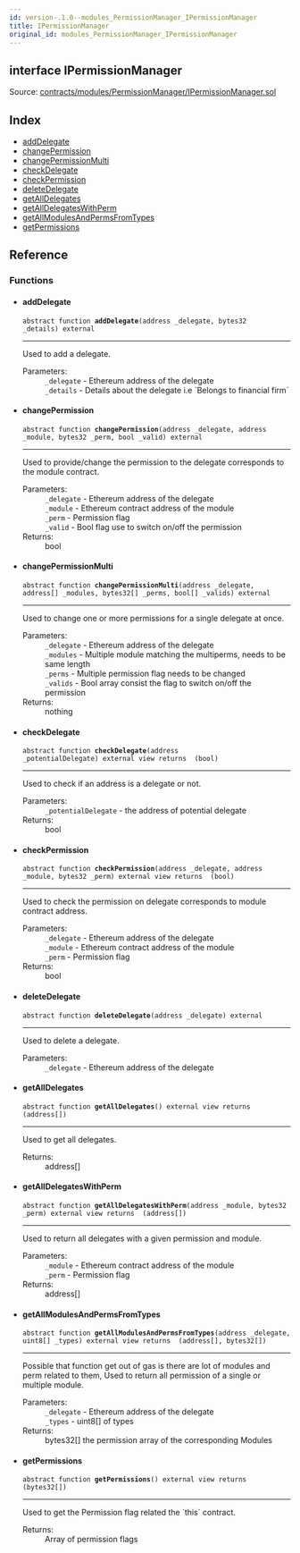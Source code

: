```yaml
---
id: version-.1.0--modules_PermissionManager_IPermissionManager
title: IPermissionManager
original_id: modules_PermissionManager_IPermissionManager
---
```


<div class="contract-doc"><div class="contract"><h2 class="contract-header"><span class="contract-kind">interface</span> IPermissionManager</h2><div class="source">Source: <a href="https://github.com/PolymathNetwork/polymath-core/blob/v2.0.0/contracts/modules/PermissionManager/IPermissionManager.sol" target="_blank">contracts/modules/PermissionManager/IPermissionManager.sol</a></div></div><div class="index"><h2>Index</h2><ul><li><a href="modules_PermissionManager_IPermissionManager.html#addDelegate">addDelegate</a></li><li><a href="modules_PermissionManager_IPermissionManager.html#changePermission">changePermission</a></li><li><a href="modules_PermissionManager_IPermissionManager.html#changePermissionMulti">changePermissionMulti</a></li><li><a href="modules_PermissionManager_IPermissionManager.html#checkDelegate">checkDelegate</a></li><li><a href="modules_PermissionManager_IPermissionManager.html#checkPermission">checkPermission</a></li><li><a href="modules_PermissionManager_IPermissionManager.html#deleteDelegate">deleteDelegate</a></li><li><a href="modules_PermissionManager_IPermissionManager.html#getAllDelegates">getAllDelegates</a></li><li><a href="modules_PermissionManager_IPermissionManager.html#getAllDelegatesWithPerm">getAllDelegatesWithPerm</a></li><li><a href="modules_PermissionManager_IPermissionManager.html#getAllModulesAndPermsFromTypes">getAllModulesAndPermsFromTypes</a></li><li><a href="modules_PermissionManager_IPermissionManager.html#getPermissions">getPermissions</a></li></ul></div><div class="reference"><h2>Reference</h2><div class="functions"><h3>Functions</h3><ul><li><div class="item function"><span id="addDelegate" class="anchor-marker"></span><h4 class="name">addDelegate</h4><div class="body"><code class="signature"><span>abstract </span>function <strong>addDelegate</strong><span>(address _delegate, bytes32 _details) </span><span>external </span></code><hr/><div class="description"><p>Used to add a delegate.</p></div><dl><dt><span class="label-parameters">Parameters:</span></dt><dd><div><code>_delegate</code> - Ethereum address of the delegate</div><div><code>_details</code> - Details about the delegate i.e `Belongs to financial firm`</div></dd></dl></div></div></li><li><div class="item function"><span id="changePermission" class="anchor-marker"></span><h4 class="name">changePermission</h4><div class="body"><code class="signature"><span>abstract </span>function <strong>changePermission</strong><span>(address _delegate, address _module, bytes32 _perm, bool _valid) </span><span>external </span></code><hr/><div class="description"><p>Used to provide/change the permission to the delegate corresponds to the module contract.</p></div><dl><dt><span class="label-parameters">Parameters:</span></dt><dd><div><code>_delegate</code> - Ethereum address of the delegate</div><div><code>_module</code> - Ethereum contract address of the module</div><div><code>_perm</code> - Permission flag</div><div><code>_valid</code> - Bool flag use to switch on/off the permission</div></dd><dt><span class="label-return">Returns:</span></dt><dd>bool</dd></dl></div></div></li><li><div class="item function"><span id="changePermissionMulti" class="anchor-marker"></span><h4 class="name">changePermissionMulti</h4><div class="body"><code class="signature"><span>abstract </span>function <strong>changePermissionMulti</strong><span>(address _delegate, address[] _modules, bytes32[] _perms, bool[] _valids) </span><span>external </span></code><hr/><div class="description"><p>Used to change one or more permissions for a single delegate at once.</p></div><dl><dt><span class="label-parameters">Parameters:</span></dt><dd><div><code>_delegate</code> - Ethereum address of the delegate</div><div><code>_modules</code> - Multiple module matching the multiperms, needs to be same length</div><div><code>_perms</code> - Multiple permission flag needs to be changed</div><div><code>_valids</code> - Bool array consist the flag to switch on/off the permission</div></dd><dt><span class="label-return">Returns:</span></dt><dd>nothing</dd></dl></div></div></li><li><div class="item function"><span id="checkDelegate" class="anchor-marker"></span><h4 class="name">checkDelegate</h4><div class="body"><code class="signature"><span>abstract </span>function <strong>checkDelegate</strong><span>(address _potentialDelegate) </span><span>external </span><span>view </span><span>returns  (bool) </span></code><hr/><div class="description"><p>Used to check if an address is a delegate or not.</p></div><dl><dt><span class="label-parameters">Parameters:</span></dt><dd><div><code>_potentialDelegate</code> - the address of potential delegate</div></dd><dt><span class="label-return">Returns:</span></dt><dd>bool</dd></dl></div></div></li><li><div class="item function"><span id="checkPermission" class="anchor-marker"></span><h4 class="name">checkPermission</h4><div class="body"><code class="signature"><span>abstract </span>function <strong>checkPermission</strong><span>(address _delegate, address _module, bytes32 _perm) </span><span>external </span><span>view </span><span>returns  (bool) </span></code><hr/><div class="description"><p>Used to check the permission on delegate corresponds to module contract address.</p></div><dl><dt><span class="label-parameters">Parameters:</span></dt><dd><div><code>_delegate</code> - Ethereum address of the delegate</div><div><code>_module</code> - Ethereum contract address of the module</div><div><code>_perm</code> - Permission flag</div></dd><dt><span class="label-return">Returns:</span></dt><dd>bool</dd></dl></div></div></li><li><div class="item function"><span id="deleteDelegate" class="anchor-marker"></span><h4 class="name">deleteDelegate</h4><div class="body"><code class="signature"><span>abstract </span>function <strong>deleteDelegate</strong><span>(address _delegate) </span><span>external </span></code><hr/><div class="description"><p>Used to delete a delegate.</p></div><dl><dt><span class="label-parameters">Parameters:</span></dt><dd><div><code>_delegate</code> - Ethereum address of the delegate</div></dd></dl></div></div></li><li><div class="item function"><span id="getAllDelegates" class="anchor-marker"></span><h4 class="name">getAllDelegates</h4><div class="body"><code class="signature"><span>abstract </span>function <strong>getAllDelegates</strong><span>() </span><span>external </span><span>view </span><span>returns  (address[]) </span></code><hr/><div class="description"><p>Used to get all delegates.</p></div><dl><dt><span class="label-return">Returns:</span></dt><dd>address[]</dd></dl></div></div></li><li><div class="item function"><span id="getAllDelegatesWithPerm" class="anchor-marker"></span><h4 class="name">getAllDelegatesWithPerm</h4><div class="body"><code class="signature"><span>abstract </span>function <strong>getAllDelegatesWithPerm</strong><span>(address _module, bytes32 _perm) </span><span>external </span><span>view </span><span>returns  (address[]) </span></code><hr/><div class="description"><p>Used to return all delegates with a given permission and module.</p></div><dl><dt><span class="label-parameters">Parameters:</span></dt><dd><div><code>_module</code> - Ethereum contract address of the module</div><div><code>_perm</code> - Permission flag</div></dd><dt><span class="label-return">Returns:</span></dt><dd>address[]</dd></dl></div></div></li><li><div class="item function"><span id="getAllModulesAndPermsFromTypes" class="anchor-marker"></span><h4 class="name">getAllModulesAndPermsFromTypes</h4><div class="body"><code class="signature"><span>abstract </span>function <strong>getAllModulesAndPermsFromTypes</strong><span>(address _delegate, uint8[] _types) </span><span>external </span><span>view </span><span>returns  (address[], bytes32[]) </span></code><hr/><div class="description"><p>Possible that function get out of gas is there are lot of modules and perm related to them, Used to return all permission of a single or multiple module.</p></div><dl><dt><span class="label-parameters">Parameters:</span></dt><dd><div><code>_delegate</code> - Ethereum address of the delegate</div><div><code>_types</code> - uint8[] of types</div></dd><dt><span class="label-return">Returns:</span></dt><dd>bytes32[] the permission array of the corresponding Modules</dd></dl></div></div></li><li><div class="item function"><span id="getPermissions" class="anchor-marker"></span><h4 class="name">getPermissions</h4><div class="body"><code class="signature"><span>abstract </span>function <strong>getPermissions</strong><span>() </span><span>external </span><span>view </span><span>returns  (bytes32[]) </span></code><hr/><div class="description"><p>Used to get the Permission flag related the `this` contract.</p></div><dl><dt><span class="label-return">Returns:</span></dt><dd>Array of permission flags</dd></dl></div></div></li></ul></div></div></div>
